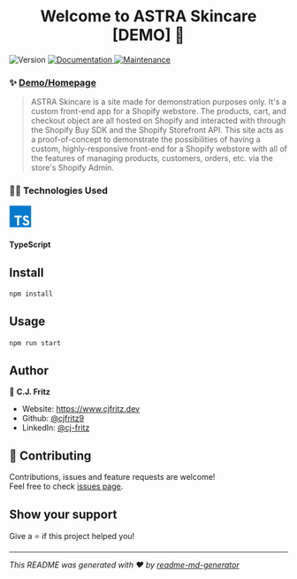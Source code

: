 <h1 align="center">Welcome to ASTRA Skincare [DEMO] 👋</h1>
<p>
  <img alt="Version" src="https://img.shields.io/badge/version-1.0.0-blue.svg?cacheSeconds=2592000" />
  <a href="https://github.com/AtlasCreative/astra-skincare/blob/main/README.md" target="_blank">
    <img alt="Documentation" src="https://img.shields.io/badge/documentation-yes-brightgreen.svg" />
  </a>
  <a href="https://github.com/cjfritz9/React-Shopify/graphs/commit-activity" target="_blank">
    <img alt="Maintenance" src="https://img.shields.io/badge/Maintained%3F-yes-green.svg" />
  </a>
</p>

### ✨ [Demo/Homepage](https://www.astra-skincare.com)

> ASTRA Skincare is a site made for demonstration purposes only. It's a custom front-end app for a Shopify webstore. The products, cart, and checkout object are all hosted on Shopify and interacted with through the Shopify Buy SDK and the Shopify Storefront API. This site acts as a proof-of-concept to demonstrate the possibilities of having a custom, highly-responsive front-end for a Shopify webstore with all of the features of managing products, customers, orders, etc. via the store's Shopify Admin.

### 👨‍💻 Technologies Used

**<a href="https://www.typescriptlang.org/" target="_blank" rel="noreferrer"> <img src="https://raw.githubusercontent.com/devicons/devicon/master/icons/typescript/typescript-original.svg" alt="typescript" width="40" height="40"/> </a> <h4>TypeScript</h4>**


## Install

```sh
npm install
```

## Usage

```sh
npm run start
```

## Author

👤 **C.J. Fritz**

* Website: https://www.cjfritz.dev
* Github: [@cjfritz9](https://github.com/cjfritz9)
* LinkedIn: [@cj-fritz](https://linkedin.com/in/cj-fritz)

## 🤝 Contributing

Contributions, issues and feature requests are welcome!<br />Feel free to check [issues page](https://github.com/AtlasCreative/astra-skincare/issues). 

## Show your support

Give a ⭐️ if this project helped you!

***
_This README was generated with ❤️ by [readme-md-generator](https://github.com/kefranabg/readme-md-generator)_